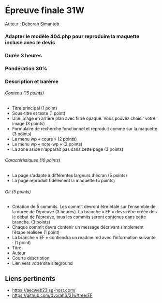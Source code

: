 # Épreuve finale 31W

Auteur : Deborah Simantob

### Adapter le modèle 404.php pour reproduire la maquette incluse avec le devis
### Durée 3 heures
### Pondération 30%



### Description et barème

###### Contenu  (15 points)
-	Titre principal (1 point)
-	Sous-titre et texte  (1 point)
-	Une image en arrière plan avec filtre opaque. Vous pouvez choisir votre image (3 points)
-	Formulaire de recherche fonctionnel et reproduit comme sur la maquette  (3 points)
-	Le menu wp « cours »  (2 points)
-	Le menu wp « note-wp » (2 points)
-	La zone aside n'apparaît pas dans cette page (3 points)

###### Caractéristiques (10 points)
-	La page s'adapte à différentes largeurs d'écran (5 points)
-	La page reproduit fidèlement la maquette (5 points)

###### Git (5 points)
-	Création de 5 commits. Les commit devront être étalé sur l’ensemble de la durée de l’épreuve (3 heures).  La branche « EF » devra être créée dès le début de l’épreuve, tous les commits seront contenus dans cette branche.  (3 points)
-	Chaque commit devra contenir un message décrivant simplement l’étape réalisée (1 point)
-	La branche « EF » contiendra un readme.md avec l’information suivante : (1 point)
-	Titre
-	Auteur
-	Courte description
-	Lien vers votre site siteground



## Liens pertinents

- https://aecweb23.sg-host.com/ 
- https://github.com/dvorahS/31w/tree/EF
